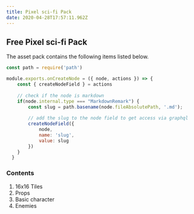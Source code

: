```yaml
---
title: Pixel sci-fi Pack
date: 2020-04-28T17:57:11.962Z
---
```

## Free Pixel sci-fi Pack

The asset pack contains the following items listed below.

```javascript
const path = require('path')

module.exports.onCreateNode = ({ node, actions }) => {
    const { createNodeField } = actions
    
    // check if the node is markdown
    if(node.internal.type === "MarkdownRemark") {
        const slug = path.basename(node.fileAbsolutePath, '.md');
        
        // add the slug to the node field to get access via graphql
        createNodeField({
            node,
            name: 'slug',
            value: slug
        })
    }
  }

```

### Contents

1. 16x16 Tiles
2. Props
3. Basic character
4. Enemies